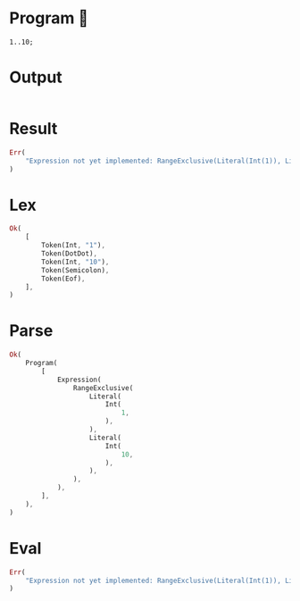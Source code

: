 # Program 🔴

```rustleaf
1..10;
```

# Output

```

```

# Result

```rust
Err(
    "Expression not yet implemented: RangeExclusive(Literal(Int(1)), Literal(Int(10)))",
)
```

# Lex

```rust
Ok(
    [
        Token(Int, "1"),
        Token(DotDot),
        Token(Int, "10"),
        Token(Semicolon),
        Token(Eof),
    ],
)
```

# Parse

```rust
Ok(
    Program(
        [
            Expression(
                RangeExclusive(
                    Literal(
                        Int(
                            1,
                        ),
                    ),
                    Literal(
                        Int(
                            10,
                        ),
                    ),
                ),
            ),
        ],
    ),
)
```

# Eval

```rust
Err(
    "Expression not yet implemented: RangeExclusive(Literal(Int(1)), Literal(Int(10)))",
)
```
